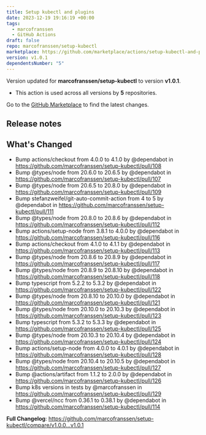 ```yaml
---
title: Setup kubectl and plugins
date: 2023-12-19 19:16:19 +00:00
tags:
  - marcofranssen
  - GitHub Actions
draft: false
repo: marcofranssen/setup-kubectl
marketplace: https://github.com/marketplace/actions/setup-kubectl-and-plugins
version: v1.0.1
dependentsNumber: "5"
---
```



Version updated for **marcofranssen/setup-kubectl** to version **v1.0.1**.
- This action is used across all versions by **5** repositories.

Go to the [GitHub Marketplace](https://github.com/marketplace/actions/setup-kubectl-and-plugins) to find the latest changes.

## Release notes

## What's Changed
* Bump actions/checkout from 4.0.0 to 4.1.0 by @dependabot in https://github.com/marcofranssen/setup-kubectl/pull/108
* Bump @types/node from 20.6.0 to 20.6.5 by @dependabot in https://github.com/marcofranssen/setup-kubectl/pull/107
* Bump @types/node from 20.6.5 to 20.8.0 by @dependabot in https://github.com/marcofranssen/setup-kubectl/pull/109
* Bump stefanzweifel/git-auto-commit-action from 4 to 5 by @dependabot in https://github.com/marcofranssen/setup-kubectl/pull/111
* Bump @types/node from 20.8.0 to 20.8.6 by @dependabot in https://github.com/marcofranssen/setup-kubectl/pull/112
* Bump actions/setup-node from 3.8.1 to 4.0.0 by @dependabot in https://github.com/marcofranssen/setup-kubectl/pull/116
* Bump actions/checkout from 4.1.0 to 4.1.1 by @dependabot in https://github.com/marcofranssen/setup-kubectl/pull/113
* Bump @types/node from 20.8.6 to 20.8.9 by @dependabot in https://github.com/marcofranssen/setup-kubectl/pull/117
* Bump @types/node from 20.8.9 to 20.8.10 by @dependabot in https://github.com/marcofranssen/setup-kubectl/pull/118
* Bump typescript from 5.2.2 to 5.3.2 by @dependabot in https://github.com/marcofranssen/setup-kubectl/pull/122
* Bump @types/node from 20.8.10 to 20.10.0 by @dependabot in https://github.com/marcofranssen/setup-kubectl/pull/121
* Bump @types/node from 20.10.0 to 20.10.3 by @dependabot in https://github.com/marcofranssen/setup-kubectl/pull/123
* Bump typescript from 5.3.2 to 5.3.3 by @dependabot in https://github.com/marcofranssen/setup-kubectl/pull/125
* Bump @types/node from 20.10.3 to 20.10.4 by @dependabot in https://github.com/marcofranssen/setup-kubectl/pull/124
* Bump actions/setup-node from 4.0.0 to 4.0.1 by @dependabot in https://github.com/marcofranssen/setup-kubectl/pull/128
* Bump @types/node from 20.10.4 to 20.10.5 by @dependabot in https://github.com/marcofranssen/setup-kubectl/pull/127
* Bump @actions/artifact from 1.1.2 to 2.0.0 by @dependabot in https://github.com/marcofranssen/setup-kubectl/pull/126
* Bump k8s versions in tests by @marcofranssen in https://github.com/marcofranssen/setup-kubectl/pull/129
* Bump @vercel/ncc from 0.36.1 to 0.38.1 by @dependabot in https://github.com/marcofranssen/setup-kubectl/pull/114


**Full Changelog**: https://github.com/marcofranssen/setup-kubectl/compare/v1.0.0...v1.0.1
